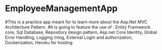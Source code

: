 # EmployeeManagementApp
#This is a practice app meant for to learn more about the Asp.Net MVC Architecture Pattern.
#It is going to feature the use of :
Entity Framweork core,
Sql Database,
Repository design pattern,
Asp.net Core Identity,
Global Error Handling,
Logging /nlog,
External LogIn and authorization,
Dockerization, 
Heroku for hosting

